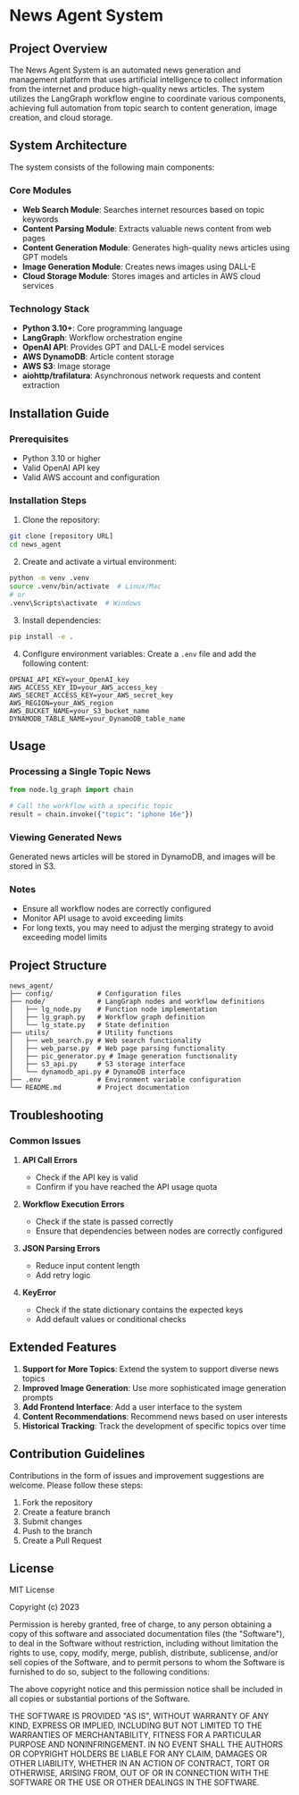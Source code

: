 # News Agent System

## Project Overview

The News Agent System is an automated news generation and management platform that uses artificial intelligence to collect information from the internet and produce high-quality news articles. The system utilizes the LangGraph workflow engine to coordinate various components, achieving full automation from topic search to content generation, image creation, and cloud storage.

## System Architecture

The system consists of the following main components:

### Core Modules
- **Web Search Module**: Searches internet resources based on topic keywords
- **Content Parsing Module**: Extracts valuable news content from web pages
- **Content Generation Module**: Generates high-quality news articles using GPT models
- **Image Generation Module**: Creates news images using DALL-E
- **Cloud Storage Module**: Stores images and articles in AWS cloud services

### Technology Stack
- **Python 3.10+**: Core programming language
- **LangGraph**: Workflow orchestration engine
- **OpenAI API**: Provides GPT and DALL-E model services
- **AWS DynamoDB**: Article content storage
- **AWS S3**: Image storage
- **aiohttp/trafilatura**: Asynchronous network requests and content extraction

## Installation Guide

### Prerequisites
- Python 3.10 or higher
- Valid OpenAI API key
- Valid AWS account and configuration

### Installation Steps

1. Clone the repository:
```bash
git clone [repository URL]
cd news_agent
```

2. Create and activate a virtual environment:
```bash
python -m venv .venv
source .venv/bin/activate  # Linux/Mac
# or
.venv\Scripts\activate  # Windows
```

3. Install dependencies:
```bash
pip install -e .
```

4. Configure environment variables:
Create a `.env` file and add the following content:
```
OPENAI_API_KEY=your_OpenAI_key
AWS_ACCESS_KEY_ID=your_AWS_access_key
AWS_SECRET_ACCESS_KEY=your_AWS_secret_key
AWS_REGION=your_AWS_region
AWS_BUCKET_NAME=your_S3_bucket_name
DYNAMODB_TABLE_NAME=your_DynamoDB_table_name
```

## Usage

### Processing a Single Topic News

```python
from node.lg_graph import chain

# Call the workflow with a specific topic
result = chain.invoke({"topic": "iphone 16e"})
```

### Viewing Generated News

Generated news articles will be stored in DynamoDB, and images will be stored in S3.

### Notes

- Ensure all workflow nodes are correctly configured
- Monitor API usage to avoid exceeding limits
- For long texts, you may need to adjust the merging strategy to avoid exceeding model limits

## Project Structure

```
news_agent/
├── config/           # Configuration files
├── node/             # LangGraph nodes and workflow definitions
│   ├── lg_node.py    # Function node implementation
│   ├── lg_graph.py   # Workflow graph definition
│   └── lg_state.py   # State definition
├── utils/            # Utility functions
│   ├── web_search.py # Web search functionality
│   ├── web_parse.py  # Web page parsing functionality
│   ├── pic_generator.py # Image generation functionality
│   ├── s3_api.py     # S3 storage interface
│   └── dynamodb_api.py # DynamoDB interface
├── .env              # Environment variable configuration
└── README.md         # Project documentation
```

## Troubleshooting

### Common Issues

1. **API Call Errors**
   - Check if the API key is valid
   - Confirm if you have reached the API usage quota

2. **Workflow Execution Errors**
   - Check if the state is passed correctly
   - Ensure that dependencies between nodes are correctly configured

3. **JSON Parsing Errors**
   - Reduce input content length
   - Add retry logic

4. **KeyError**
   - Check if the state dictionary contains the expected keys
   - Add default values or conditional checks

## Extended Features

1. **Support for More Topics**: Extend the system to support diverse news topics
2. **Improved Image Generation**: Use more sophisticated image generation prompts
3. **Add Frontend Interface**: Add a user interface to the system
4. **Content Recommendations**: Recommend news based on user interests
5. **Historical Tracking**: Track the development of specific topics over time

## Contribution Guidelines

Contributions in the form of issues and improvement suggestions are welcome. Please follow these steps:
1. Fork the repository
2. Create a feature branch
3. Submit changes
4. Push to the branch
5. Create a Pull Request

## License

MIT License

Copyright (c) 2023

Permission is hereby granted, free of charge, to any person obtaining a copy
of this software and associated documentation files (the "Software"), to deal
in the Software without restriction, including without limitation the rights
to use, copy, modify, merge, publish, distribute, sublicense, and/or sell
copies of the Software, and to permit persons to whom the Software is
furnished to do so, subject to the following conditions:

The above copyright notice and this permission notice shall be included in all
copies or substantial portions of the Software.

THE SOFTWARE IS PROVIDED "AS IS", WITHOUT WARRANTY OF ANY KIND, EXPRESS OR
IMPLIED, INCLUDING BUT NOT LIMITED TO THE WARRANTIES OF MERCHANTABILITY,
FITNESS FOR A PARTICULAR PURPOSE AND NONINFRINGEMENT. IN NO EVENT SHALL THE
AUTHORS OR COPYRIGHT HOLDERS BE LIABLE FOR ANY CLAIM, DAMAGES OR OTHER
LIABILITY, WHETHER IN AN ACTION OF CONTRACT, TORT OR OTHERWISE, ARISING FROM,
OUT OF OR IN CONNECTION WITH THE SOFTWARE OR THE USE OR OTHER DEALINGS IN THE
SOFTWARE. 